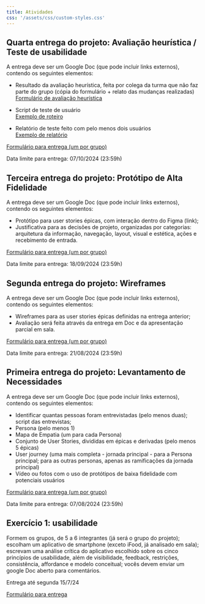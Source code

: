 ```yaml
---
title: Atividades
css: '/assets/css/custom-styles.css'
---
```


## Quarta entrega do projeto: Avaliação heurística / Teste de usabilidade

A entrega deve ser um Google Doc (que pode incluir links externos), contendo os seguintes elementos:

* Resultado da avaliação heurística, feita por colega da turma que não faz parte do grupo (cópia do formulário + relato das mudanças realizadas)  
[Formulário de avaliação heurística](https://tiagomassoni.github.io/ihc-texts/HeuristicEvaluationTemplate.pdf)

* Script de teste de usuário  
[Exemplo de roteiro](https://docs.google.com/document/d/e/2PACX-1vTTfLQnL7hfA32ptD0c196u7bP9Xq5GWFGIMJUVON-Jzj_ip7GdpsPQSA91cSa_36BkbQ5aozi60DEK/pub)

* Relatório de teste feito com pelo menos dois usuários  
[Exemplo de relatório](https://docs.google.com/document/d/e/2PACX-1vTYpvS9qjHRQMz6jZWzDI5tW4XVkWpw5JHMJqE4buDE5xPqWQg8NPH1qum70CJ5vuTzgAyn_kiEQ4Uv/pub)

[Formulário para entrega (um por grupo)](https://forms.gle/E9sgEfqhCgXMAt4JA)

Data limite para entrega: 07/10/2024 (23:59h)

## Terceira entrega do projeto: Protótipo de Alta Fidelidade

A entrega deve ser um Google Doc (que pode incluir links externos), contendo os seguintes elementos:

* Protótipo para user stories épicas, com interação dentro do Figma (link);
* Justificativa para as decisões de projeto, organizadas por categorias: arquitetura da informação, navegação, layout, visual e estética, ações e recebimento de entrada. 

[Formulário para entrega (um por grupo)](https://forms.gle/W9udDdinaQb5dDZbA)

Data limite para entrega: 18/09/2024 (23:59h)


## Segunda entrega do projeto: Wireframes

A entrega deve ser um Google Doc (que pode incluir links externos), contendo os seguintes elementos:

* Wireframes para as user stories épicas definidas na entrega anterior;
* Avaliação será feita através da entrega em Doc e da apresentação parcial em sala.

[Formulário para entrega (um por grupo)](https://forms.gle/yHwrF7HvmGYqC2Sv7)

Data limite para entrega: 21/08/2024 (23:59h)




## Primeira entrega do projeto: Levantamento de Necessidades

A entrega deve ser um Google Doc (que pode incluir links externos), contendo os seguintes elementos:

* Identificar quantas pessoas foram entrevistadas (pelo menos duas); script das entrevistas;
* Persona (pelo menos 1)
* Mapa de Empatia (um para cada Persona)
* Conjunto de User Stories, divididas em épicas e derivadas (pelo menos 5 épicas)
* User journey (uma mais completa - jornada principal - para a Persona principal; para as outras personas, apenas as ramificações da jornada principal)
* Vídeo ou fotos com o uso de protótipos de baixa fidelidade com potenciais usuários

[Formulário para entrega (um por grupo)](https://forms.gle/rX3Y2LVqoo8dndS56)

Data limite para entrega: 07/08/2024 (23:59h)




## Exercício 1: usabilidade

Formem os grupos, de 5 a 6 integrantes (já será o grupo do projeto); escolham um aplicativo de smartphone (exceto iFood, já analisado em sala); escrevam uma análise crítica do aplicativo escolhido sobre os cinco princípios de usabilidade, além de visibilidade, feedback, restrições, consistência, affordance e modelo conceitual; vocês devem enviar um google Doc aberto para comentários.

Entrega até segunda 15/7/24

[Formulário para entrega](https://forms.gle/ARxNJBfyKHi7H4Yq8)









